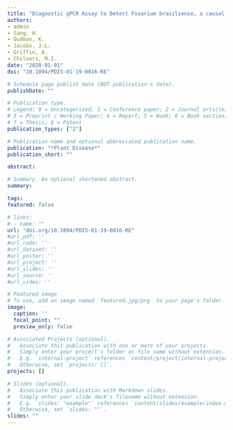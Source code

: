 ```yaml
---
title: "Diagnostic qPCR Assay to Detect Fusarium brasiliense, a causal agent of soybean Sudden Death Syndrome and Root Rot of Dry Bean"
authors:
- admin
- Sang, H.
- Oudman, K.
- Jacobs, J.L.
- Griffin, A.
- Chilvers, M.I.
date: "2020-01-01"
doi: "10.1094/PDIS-01-19-0016-RE"

# Schedule page publish date (NOT publication's date).
publishDate: ""

# Publication type.
# Legend: 0 = Uncategorized; 1 = Conference paper; 2 = Journal article;
# 3 = Preprint / Working Paper; 4 = Report; 5 = Book; 6 = Book section;
# 7 = Thesis; 8 = Patent
publication_types: ["2"]

# Publication name and optional abbreviated publication name.
publication: "*Plant Disease*"
publication_short: ""

abstract: 

# Summary. An optional shortened abstract.
summary: 

tags:
featured: false

# links:
# - name: ""
url: "doi.org/10.1094/PDIS-01-19-0016-RE"
#url_pdf: ''
#url_code: ''
#url_dataset: ''
#url_poster: ''
#url_project: ''
#url_slides: ''
#url_source: ''
#url_video: ''

# Featured image
# To use, add an image named `featured.jpg/png` to your page's folder. 
image:
  caption: ''
  focal_point: ""
  preview_only: false

# Associated Projects (optional).
#   Associate this publication with one or more of your projects.
#   Simply enter your project's folder or file name without extension.
#   E.g. `internal-project` references `content/project/internal-project/index.md`.
#   Otherwise, set `projects: []`.
projects: []

# Slides (optional).
#   Associate this publication with Markdown slides.
#   Simply enter your slide deck's filename without extension.
#   E.g. `slides: "example"` references `content/slides/example/index.md`.
#   Otherwise, set `slides: ""`.
slides: ""
---
```


